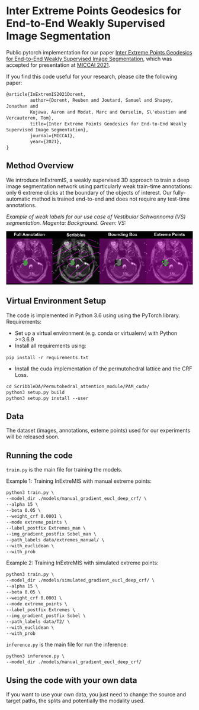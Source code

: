 #  Inter Extreme Points Geodesics for End-to-End Weakly Supervised Image Segmentation

Public pytorch implementation for our paper [Inter Extreme Points Geodesics for End-to-End Weakly Supervised Image Segmentation](https://arxiv.org/abs/2107.00583), 
which was accepted for presentation at [MICCAI 2021](https://www.miccai2021.org). 

If you find this code useful for your research, please cite the following paper:

```
@article{InExtremIS2021Dorent,
         author={Dorent, Reuben and Joutard, Samuel and Shapey, Jonathan and
         Kujawa, Aaron and Modat, Marc and Ourselin, S\'ebastien and Vercauteren, Tom},
         title={Inter Extreme Points Geodesics for End-to-End Weakly Supervised Image Segmentation},
         journal={MICCAI},
         year={2021},
}
```

## Method Overview
We introduce InExtremIS, a weakly supervised 3D approach to  train a deep image segmentation network using particularly weak train-time annotations: only 6 extreme clicks at the boundary of the objects of interest. Our fully-automatic method is trained end-to-end and does not require any test-time annotations. 

*Example of weak labels for our use case of Vestibular Schwannoma (VS) segmentation. Magenta: Background. Green: VS:*
<p align="center">
  <img src="figs/supervision_comparision.png">
</p>



## Virtual Environment Setup

The code is implemented in Python 3.6 using using the PyTorch library. 
Requirements:

 * Set up a virtual environment (e.g. conda or virtualenv) with Python >=3.6.9
 * Install all requirements using:
  
  ````pip install -r requirements.txt````
 * Install the cuda implementation of the permutohedral lattice and the CRF Loss.
````
cd ScribbleDA/Permutohedral_attention_module/PAM_cuda/
python3 setup.py build
python3 setup.py install --user
````
  

## Data

The dataset (images, annotations, exteme points) used for our experiments will be released soon.

## Running the code
`train.py` is the main file for training the models.

Example 1: Training InExtreMIS with manual extreme points:
```` 
python3 train.py \
--model_dir ./models/manual_gradient_eucl_deep_crf/ \
--alpha 15 \
--beta 0.05 \
--weight_crf 0.0001 \
--mode extreme_points \
--label_postfix Extremes_man \
--img_gradient_postfix Sobel_man \
--path_labels data/extremes_manual/ \
--with_euclidean \
--with_prob
````
Example 2: Training InExtreMIS with simulated extreme points:
````  
python3 train.py \
--model_dir ./models/simulated_gradient_eucl_deep_crf/ \
--alpha 15 \
--beta 0.05 \
--weight_crf 0.0001 \
--mode extreme_points \
--label_postfix Extremes \
--img_gradient_postfix Sobel \
--path_labels data/T2/ \
--with_euclidean \
--with_prob
````

`inference.py` is the main file for run the inference:
````
python3 inference.py \
--model_dir ./models/manual_gradient_eucl_deep_crf/ 
````
 
## Using the code with your own data

If you want to use your own data, you just need to change the source and target paths, 
the splits and potentially the modality used.
